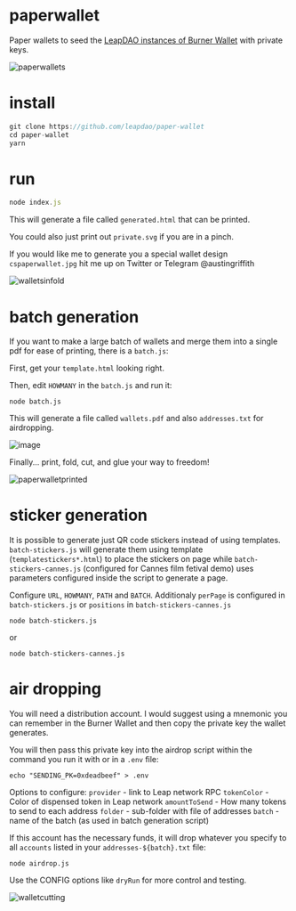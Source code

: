# paperwallet
Paper wallets to seed the [LeapDAO instances of Burner Wallet](https://github.com/leapdao/burner-wallet) with private keys.

![paperwallets](https://user-images.githubusercontent.com/2653167/51704894-6c7be780-1fd7-11e9-8bf9-09d9a55f6943.jpg)

# install
```javascript
git clone https://github.com/leapdao/paper-wallet
cd paper-wallet
yarn
```

# run
```javascript
node index.js
```

This will generate a file called `generated.html` that can be printed.

You could also just print out `private.svg` if you are in a pinch.

If you would like me to generate you a special wallet design `cspaperwallet.jpg` hit me up on Twitter or Telegram @austingriffith

![walletsinfold](https://user-images.githubusercontent.com/2653167/51705218-3ab75080-1fd8-11e9-9495-66458938d9f9.jpg)


# batch generation

If you want to make a large batch of wallets and merge them into a single pdf for ease of printing, there is a `batch.js`:

First, get your `template.html` looking right.

Then, edit `HOWMANY` in the `batch.js` and run it:
```
node batch.js
```
This will generate a file called `wallets.pdf` and also `addresses.txt` for airdropping.

![image](https://user-images.githubusercontent.com/2653167/55583840-18306a80-56e0-11e9-80ef-16d177b415fa.png)

Finally... print, fold, cut, and glue your way to freedom!

![paperwalletprinted](https://user-images.githubusercontent.com/2653167/55584775-48790880-56e2-11e9-93b6-4034c2b0ff5d.jpg)

# sticker generation

It is possible to generate just QR code stickers instead of using templates. `batch-stickers.js` will generate them using template (`templatestickers*.html`) to place the stickers on page while `batch-stickers-cannes.js` (configured for Cannes film fetival demo) uses parameters configured inside the script to generate a page. 

Configure `URL`, `HOWMANY`, `PATH` and `BATCH`. Additionaly `perPage` is configured in `batch-stickers.js` or `positions` in `batch-stickers-cannes.js`

```
node batch-stickers.js
```
or

```
node batch-stickers-cannes.js
```


# air dropping

You will need a distribution account. I would suggest using a mnemonic you can remember in the Burner Wallet and then copy the private key the wallet generates. 

You will then pass this private key into the airdrop script within the command you run it with or in a `.env` file:

```
echo "SENDING_PK=0xdeadbeef" > .env
```

Options to configure:
`provider` - link to Leap network RPC
`tokenColor` - Color of dispensed token in Leap network
`amountToSend` - How many tokens to send to each address
`folder` - sub-folder with file of addresses
`batch` - name of the batch (as used in batch generation script)

If this account has the necessary funds, it will drop whatever you specify to all `accounts` listed in your `addresses-${batch}.txt` file:
```
node airdrop.js
```

Use the CONFIG options like `dryRun` for more control and testing.

![walletcutting](https://user-images.githubusercontent.com/2653167/51705234-4440b880-1fd8-11e9-93ed-93338376cfdc.jpg)



